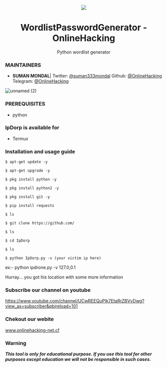 <p align="center">
  <img src="https://i.pinimg.com/originals/02/17/f9/0217f93054345ac47a77aba99831abb9.jpg">  
</p>

<h1 align="center">WordlistPasswordGenerator - OnlineHacking</h1>
<p align="center">
  Python wordlist generator 
</p>

### MAINTAINERS
* **SUMAN MONDAL**| 
Twitter: <a href="https://twitter.com/suman333mondal">@suman333mondal</a>
Github: <a href="https://github.com/OnlineHacking">@OnlineHacking</a>
Telegram: <a href="https://t.me/OnlineHacking">@OnlineHacking</a>

![unnamed (2)](https://i.pinimg.com/originals/5b/46/b2/5b46b2ad5b4b292295d395b98fa3eb3c.png)


### PREREQUISITES

* python

### IpDorp is available for

* Termux

### Installation and usage guide
```
$ apt-get update -y
```
```
$ apt-get upgrade -y
```
```
$ pkg install python -y 
```
```
$ pkg install python2 -y
```
```
$ pkg install git -y
```
```
$ pip install requests
```
```
$ ls
```
```
$ git clone https://github.com/
```
```
$ ls
```
```
$ cd IpDorp
```
```
$ ls
```
```
$ python IpDorp.py -v (your victim ip here)
```
ex:- python ipdrone.py -v 127.0,0.1

Hurray... you got his location with some more information

### Subscribe our channel on youtube
https://www.youtube.com/channel/UCwREEQuPIk7EtaRrZBVvDwg?view_as=subscriber&pbjreload=101

### Chekout our webite 
www.onlinehacking-net.cf
     
### Warning

***This tool is only for educational purpose. If you use this tool for other purposes except education we will not be responsible in such cases.***
